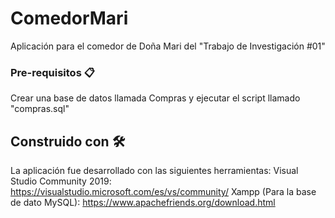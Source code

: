 # ComedorMari
Aplicación para el comedor de Doña Mari del "Trabajo de Investigación #01"

### Pre-requisitos 📋
Crear una base de datos llamada Compras y ejecutar el script llamado "compras.sql"

## Construido con 🛠️
La aplicación fue desarrollado con las siguientes herramientas:
Visual Studio Community 2019: https://visualstudio.microsoft.com/es/vs/community/
Xampp (Para la base de dato MySQL): https://www.apachefriends.org/download.html
